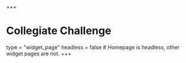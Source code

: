 +++
# Collegiate Challenge
type = "widget_page"
headless = false  # Homepage is headless, other widget pages are not.
+++
